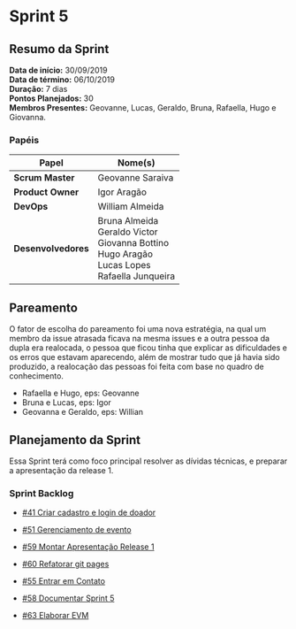 # Sprint 5

## Resumo da Sprint

**Data de início:** 30/09/2019  
**Data de término:** 06/10/2019  
**Duração:** 7 dias  
**Pontos Planejados:** 30  
**Membros Presentes:** Geovanne, Lucas, Geraldo, Bruna, Rafaella, Hugo e Giovanna.

### Papéis

|Papel|Nome(s)|
|--|--|
|**Scrum Master**|Geovanne Saraiva|
|**Product Owner**|Igor Aragão|
|**DevOps**|William Almeida|
|**Desenvolvedores**|Bruna Almeida </br> Geraldo Victor </br> Giovanna Bottino </br> Hugo Aragão </br> Lucas Lopes </br> Rafaella Junqueira|

## Pareamento

O fator de escolha do pareamento foi uma nova estratégia, na qual um membro da issue atrasada ficava na mesma issues e a outra pessoa da dupla era realocada, o pessoa que ficou tinha que explicar as dificuldades e os erros que estavam aparecendo, além de mostrar tudo que já havia sido produzido, a realocação das pessoas foi feita com base no quadro de conhecimento.

- Rafaella e Hugo, eps: Geovanne
- Bruna e Lucas, eps: Igor
- Geovanna e Geraldo, eps: Willian

## Planejamento da Sprint

Essa Sprint terá como foco principal resolver as dívidas técnicas, e preparar a apresentação da release 1.

### Sprint Backlog

- [#41 Criar cadastro e login de doador](https://github.com/fga-eps-mds/2019.2-FoodCare/issues/41)

- [#51 Gerenciamento de evento](https://github.com/fga-eps-mds/2019.2-foodcare/issues/51)

- [#59 Montar Apresentação Release 1](https://github.com/fga-eps-mds/2019.2-FoodCare/issues/59)

- [#60 Refatorar git pages](https://github.com/fga-eps-mds/2019.2-FoodCare/issues/60)

- [#55 Entrar em Contato](https://github.com/fga-eps-mds/2019.2-foodcare/issues/55)

- [#58 Documentar Sprint 5](https://github.com/fga-eps-mds/2019.2-FoodCare/issues/58)

- [#63 Elaborar EVM](https://github.com/fga-eps-mds/2019.2-foodcare/issues/63)
